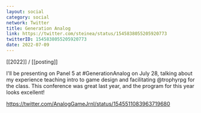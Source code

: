 ```yaml
---
layout: social
category: social
network: Twitter
title: Generation Analog
link: https://twitter.com/steinea/status/1545838055205920773
twitterID: 1545838055205920773
date: 2022-07-09
---
```


[[2022]] / [[posting]]

I'll be presenting on Panel 5 at #GenerationAnalog on July 28, talking about my experience teaching intro to game design and facilitating @trophyrpg for the class. This conference was great last year, and the program for this year looks excellent!

<https://twitter.com/AnalogGameJrnl/status/1545511083963719680>
